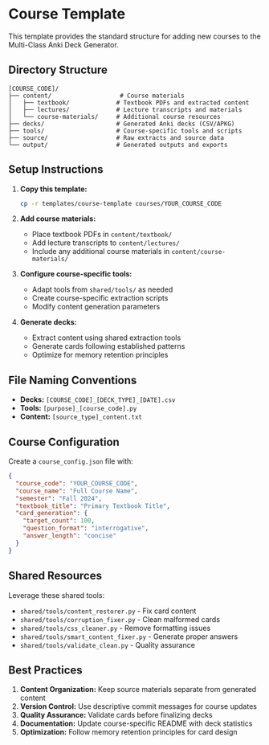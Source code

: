 # Course Template

This template provides the standard structure for adding new courses to the Multi-Class Anki Deck Generator.

## Directory Structure

```
[COURSE_CODE]/
├── content/                   # Course materials
│   ├── textbook/             # Textbook PDFs and extracted content
│   ├── lectures/             # Lecture transcripts and materials
│   └── course-materials/     # Additional course resources
├── decks/                    # Generated Anki decks (CSV/APKG)
├── tools/                    # Course-specific tools and scripts
├── source/                   # Raw extracts and source data
└── output/                   # Generated outputs and exports
```

## Setup Instructions

1. **Copy this template:**
   ```bash
   cp -r templates/course-template courses/YOUR_COURSE_CODE
   ```

2. **Add course materials:**
   - Place textbook PDFs in `content/textbook/`
   - Add lecture transcripts to `content/lectures/`
   - Include any additional course materials in `content/course-materials/`

3. **Configure course-specific tools:**
   - Adapt tools from `shared/tools/` as needed
   - Create course-specific extraction scripts
   - Modify content generation parameters

4. **Generate decks:**
   - Extract content using shared extraction tools
   - Generate cards following established patterns
   - Optimize for memory retention principles

## File Naming Conventions

- **Decks:** `[COURSE_CODE]_[DECK_TYPE]_[DATE].csv`
- **Tools:** `[purpose]_[course_code].py`
- **Content:** `[source_type]_content.txt`

## Course Configuration

Create a `course_config.json` file with:

```json
{
  "course_code": "YOUR_COURSE_CODE",
  "course_name": "Full Course Name",
  "semester": "Fall 2024",
  "textbook_title": "Primary Textbook Title",
  "card_generation": {
    "target_count": 100,
    "question_format": "interrogative",
    "answer_length": "concise"
  }
}
```

## Shared Resources

Leverage these shared tools:
- `shared/tools/content_restorer.py` - Fix card content
- `shared/tools/corruption_fixer.py` - Clean malformed cards
- `shared/tools/css_cleaner.py` - Remove formatting issues
- `shared/tools/smart_content_fixer.py` - Generate proper answers
- `shared/tools/validate_clean.py` - Quality assurance

## Best Practices

1. **Content Organization:** Keep source materials separate from generated content
2. **Version Control:** Use descriptive commit messages for course updates
3. **Quality Assurance:** Validate cards before finalizing decks
4. **Documentation:** Update course-specific README with deck statistics
5. **Optimization:** Follow memory retention principles for card design